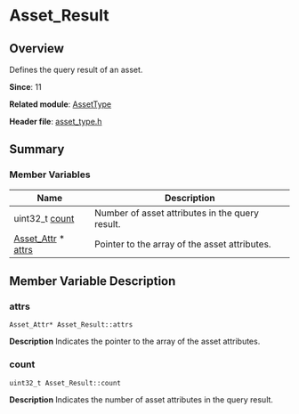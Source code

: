 # Asset_Result


## Overview

Defines the query result of an asset.

**Since**: 11

**Related module**: [AssetType](_asset_type.md)

**Header file**: [asset_type.h](asset__type_8h.md)


## Summary


### Member Variables

| Name| Description|
| -------- | -------- |
| uint32_t [count](#count) | Number of asset attributes in the query result. |
| [Asset_Attr](_asset___attr.md) \* [attrs](#attrs) | Pointer to the array of the asset attributes. |


## Member Variable Description


### attrs

```
Asset_Attr* Asset_Result::attrs
```
**Description**
Indicates the pointer to the array of the asset attributes.


### count

```
uint32_t Asset_Result::count
```
**Description**
Indicates the number of asset attributes in the query result.
